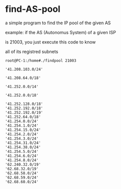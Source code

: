# find-AS-pool
a simple program to find the IP pool of the given AS

example: if the AS (Autonomus System) of a given ISP 

is 21003, you just execute this code to know

all of its registred subnets

	root@PC-1:/home#./findpool 21003
  
	'41.208.103.0/24'
  
	'41.208.64.0/18'
  
	'41.252.0.0/14'
 
	'41.252.0.0/18'
  
	'41.252.128.0/18'
	'41.252.192.0/18'
	'41.252.192.0/19'
	'41.252.64.0/18'
	'41.254.0.0/24'
	'41.254.1.0/24'
	'41.254.15.0/24'
	'41.254.2.0/24'
	'41.254.3.0/24'
	'41.254.31.0/24'
	'41.254.38.0/24'
	'41.254.5.0/24'
	'41.254.6.0/24'
	'41.254.8.0/24'
	'62.240.32.0/19'
	'62.68.32.0/19'
	'62.68.58.0/24'
	'62.68.59.0/24'
	'62.68.60.0/24'
